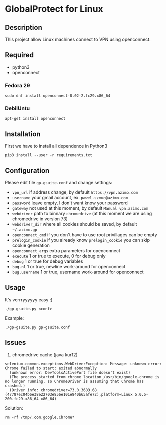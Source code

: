 # GlobalProtect for Linux

## Description

This project allow Linux machines connect to VPN using openconnect.

## Required
- python3
- openconnect

### Fedora 29

```
sudo dnf install openconnect-8.02-2.fc29.x86_64
```

### DebilUntu

```
apt-get install openconnect
```

## Installation

First we have to install all dependence in Python3
```
pip3 install --user -r requirements.txt
```

## Configuration

Please edit file `gp-gsuite.conf` and change settings:
- `vpn_url` if address change, by default `https://vpn.azimo.com`
- `username` your gmail account, ex. `pawel.szmuc@azimo.com`
- `password` leave empty, I don't want know your password
- `gateway` not used at this moment, by default `Manual vpn.azimo.com`
- `webdriver` path to binnary `chromedrive` (at this moment we are using chromedrive in version 73)
- `webdriver_dir` where all cookies should be saved, by default  `~/.azimo.gp`
- `openconnect_cmd` if you don't have to use root privillages can be empty
- `prelogin_cookie` if you already know `prelogin_cookie` you can skip cookie generation
- `openconnect_args` extra parameters for openconnect
- `execute` 1 or true to execute, 0 for debug only
- `debug` 1 or true for debug variables
- `bug.nl` 1 or true, newline work-around for openconnect
- `bug.username` 1 or true, username work-around for openconnect

## Usage

It's verrryyyyyy easy :)
```
./gp-gsuite.py <conf>
```

Example:
```
./gp-gsuite.py gp-gsuite.conf
```

## Issues
1. chromedrive cache (java kur12)
```
selenium.common.exceptions.WebDriverException: Message: unknown error: Chrome failed to start: exited abnormally
  (unknown error: DevToolsActivePort file doesn't exist)
  (The process started from chrome location /usr/bin/google-chrome is no longer running, so ChromeDriver is assuming that Chrome has crashed.)
  (Driver info: chromedriver=73.0.3683.68 (47787ec04b6e38e22703e856e101e840b65afe72),platform=Linux 5.0.5-200.fc29.x86_64 x86_64)
```
Solution:
```
rm -rf /tmp/.com.google.Chrome*
```
